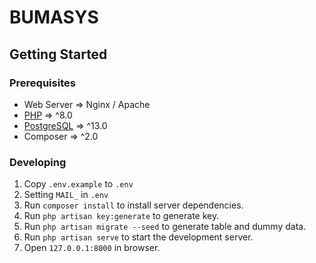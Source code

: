 # BUMASYS
 
## Getting Started

### Prerequisites

- Web Server => Nginx / Apache
- [PHP](https://php.net/) => ^8.0
- [PostgreSQL](https://www.postgresql.org/) => ^13.0
- Composer => ^2.0

### Developing

1. Copy `.env.example` to `.env`
2. Setting `MAIL_` in `.env`
3. Run `composer install` to install server dependencies.
4. Run `php artisan key:generate` to generate key.
5. Run `php artisan migrate --seed` to generate table and dummy data.
6. Run `php artisan serve` to start the development server.
7. Open `127.0.0.1:8000` in browser.
